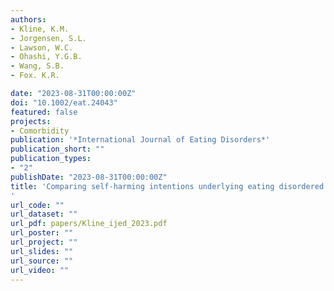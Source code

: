 ```yaml
---
authors:
- Kline, K.M.
- Jorgensen, S.L.
- Lawson, W.C.
- Ohashi, Y.G.B.
- Wang, S.B.
- Fox. K.R.

date: "2023-08-31T00:00:00Z"
doi: "10.1002/eat.24043"
featured: false
projects:
- Comorbidity
publication: '*International Journal of Eating Disorders*'
publication_short: ""
publication_types:
- "2"
publishDate: "2023-08-31T00:00:00Z"
title: 'Comparing self‐harming intentions underlying eating disordered behaviors and NSSI: Replication and extension in adolescents
'
url_code: ""
url_dataset: ""
url_pdf: papers/Kline_ijed_2023.pdf
url_poster: ""
url_project: ""
url_slides: ""
url_source: ""
url_video: ""
---
```

